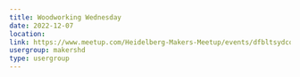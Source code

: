 ```yaml
---
title: Woodworking Wednesday
date: 2022-12-07
location: 
link: https://www.meetup.com/Heidelberg-Makers-Meetup/events/dfbltsydcqbkb/
usergroup: makershd
type: usergroup
---
```

